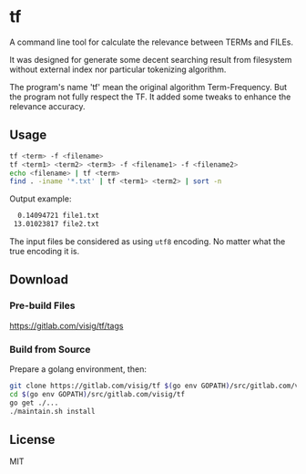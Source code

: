 # tf

A command line tool for calculate the relevance between TERMs and FILEs.

It was designed for generate some decent searching result from filesystem without external index nor particular tokenizing algorithm.

The program's name 'tf' mean the original algorithm Term-Frequency. But the program not fully respect the TF. It added some tweaks to enhance the relevance accuracy.



## Usage

```bash
tf <term> -f <filename>
tf <term1> <term2> <term3> -f <filename1> -f <filename2>
echo <filename> | tf <term>
find . -iname '*.txt' | tf <term1> <term2> | sort -n
```

Output example:

```bash
  0.14094721 file1.txt
 13.01023817 file2.txt
```

The input files be considered as using `utf8` encoding. No matter what the true encoding it is.



## Download

### Pre-build Files

<https://gitlab.com/visig/tf/tags>



### Build from Source

Prepare a golang environment, then:

```bash
git clone https://gitlab.com/visig/tf $(go env GOPATH)/src/gitlab.com/visig/tf
cd $(go env GOPATH)/src/gitlab.com/visig/tf
go get ./...
./maintain.sh install
```


## License

MIT
